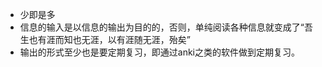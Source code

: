 - 少即是多
- 信息的输入是以信息的输出为目的的，否则，单纯阅读各种信息就变成了“吾生也有涯而知也无涯，以有涯随无涯，殆矣”
- 输出的形式至少也是要定期复习，即通过anki之类的软件做到定期复习。
